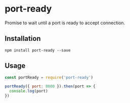 # port-ready

Promise to wait until a port is ready to accept connection.

## Installation

```
npm install port-ready --save
```

## Usage

<!-- eslint-disable strict,node/no-missing-require -->

```js
const portReady = require('port-ready')

portReady({ port: 8000 }).then(port => {
  console.log(port)
})
```

